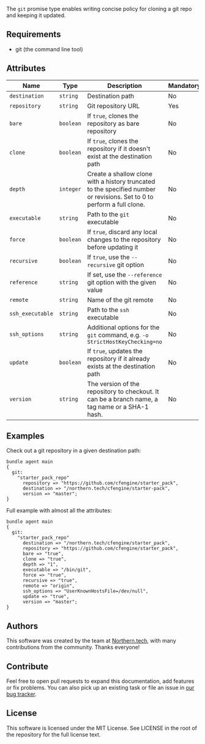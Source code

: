 The `git` promise type enables writing concise policy for cloning a git repo and keeping it updated.

## Requirements

* git (the command line tool)

## Attributes

| Name            | Type      | Description                                                                                                             | Mandatory | Default  |
| --------------- | --------- | ----------------------------------------------------------------------------------------------------------------------- | --------- | -------- |
| `destination`   | `string`  | Destination path                                                                                                        | No        | Promiser |
| `repository`    | `string`  | Git repository URL                                                                                                      | Yes       | -        |
| `bare`          | `boolean` | If `true`, clones the repository as bare repository                                                                     | No        | -        |
| `clone`         | `boolean` | If `true`, clones the repository if it doesn't exist at the destination path                                            | No        | -        |
| `depth`         | `integer` | Create a shallow clone with a history truncated to the specified number or revisions. Set to 0 to perform a full clone. | No        | `0`      |
| `executable`    | `string`  | Path to the `git` executable                                                                                            | No        | `git`    |
| `force`         | `boolean` | If `true`, discard any local changes to the repository before updating it                                               | No        | -        |
| `recursive`     | `boolean` | If `true`, use the `--recursive` git option                                                                             | No        | `yes`    |
| `reference`     | `string`  | If set, use the `--reference` git option with the given value                                                           | No        | -        |
| `remote`        | `string`  | Name of the git remote                                                                                                  | No        | `origin` |
| `ssh_executable`| `string`  | Path to the `ssh` executable                                                                                            | No        | `ssh`    |
| `ssh_options`   | `string`  | Additional options for the `git` command, e.g. `-o StrictHostKeyChecking=no`                                            | No        | -        |
| `update`        | `boolean` | If `true`, updates the repository if it already exists at the destination path                                          | No        | -        |
| `version`       | `string`  | The version of the repository to checkout. It can be a branch name, a tag name or a SHA-1 hash.                         | No        | `HEAD`   |

## Examples

Check out a git repository in a given destination path:

```cfengine3
bundle agent main
{
  git:
    "starter_pack_repo"
      repository => "https://github.com/cfengine/starter_pack",
      destination => "/northern.tech/cfengine/starter-pack",
      version => "master";
}
```

Full example with almost all the attributes:

```cfengine3
bundle agent main
{
  git:
    "starter_pack_repo"
      destination => "/northern.tech/cfengine/starter_pack",
      repository => "https://github.com/cfengine/starter_pack",
      bare => "true",
      clone => "true",
      depth => "1",
      executable => "/bin/git",
      force => "true",
      recursive => "true",
      remote => "origin",
      ssh_options => "UserKnownHostsFile=/dev/null",
      update => "true",
      version => "master";
}
```

## Authors

This software was created by the team at [Northern.tech](https://northern.tech), with many contributions from the community.
Thanks everyone!

## Contribute

Feel free to open pull requests to expand this documentation, add features or fix problems.
You can also pick up an existing task or file an issue in [our bug tracker](https://tracker.mender.io/issues/).

## License

This software is licensed under the MIT License. See LICENSE in the root of the repository for the full license text.
